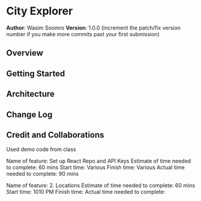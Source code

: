 # City Explorer

**Author**: Wasim Soomro
**Version**: 1.0.0 (increment the patch/fix version number if you make more commits past your first submission)

## Overview
<!-- Provide a high level overview of what this application is and why you are building it, beyond the fact that it's an assignment for this class. (i.e. What's your problem domain?) -->

## Getting Started
<!-- What are the steps that a user must take in order to build this app on their own machine and get it running? -->

## Architecture
<!-- Provide a detailed description of the application design. What technologies (languages, libraries, etc) you're using, and any other relevant design information. -->

## Change Log
<!-- Use this area to document the iterative changes made to your application as each feature is successfully implemented. Use time stamps. Here's an example:

01-01-2001 4:59pm - Application now has a fully-functional express server, with a GET route for the location resource. -->

## Credit and Collaborations
Used demo code from class

Name of feature: Set up React Repo and API Keys
Estimate of time needed to complete: 60 mins
Start time: Various
Finish time: Various
Actual time needed to complete: 90 mins

Name of feature: 2. Locations
Estimate of time needed to complete: 60 mins
Start time: 1010 PM
Finish time: 
Actual time needed to complete: 